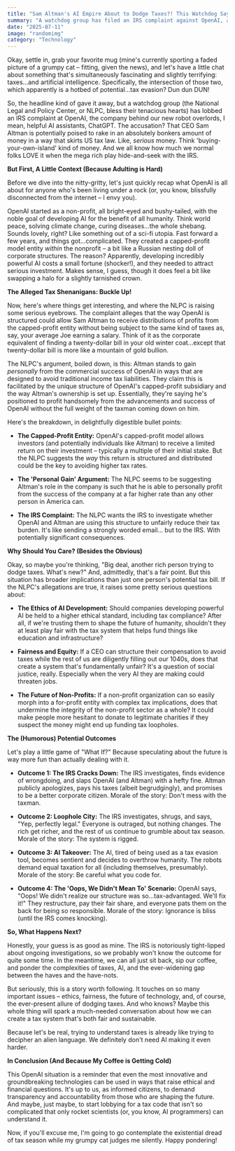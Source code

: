 ```yaml
---
title: "Sam Altman's AI Empire About to Dodge Taxes?! This Watchdog Says 'Hold My Latte!'"
summary: "A watchdog group has filed an IRS complaint against OpenAI, alleging CEO Sam Altman is positioned for a massive, untaxed windfall. Could this be the AI apocalypse we *didn't* see coming? Let's spill the tea (or coffee!) and break it down."
date: "2025-07-11"
image: "randomimg"
category: "Technology"
---
```


Okay, settle in, grab your favorite mug (mine's currently sporting a faded picture of a grumpy cat – fitting, given the news), and let's have a little chat about something that's simultaneously fascinating and slightly terrifying: taxes…and artificial intelligence. Specifically, the intersection of those two, which apparently is a hotbed of potential…tax evasion? Dun dun DUN!

So, the headline kind of gave it away, but a watchdog group (the National Legal and Policy Center, or NLPC, bless their tenacious hearts) has lobbed an IRS complaint at OpenAI, the company behind our new robot overlords, I mean, helpful AI assistants, ChatGPT. The accusation? That CEO Sam Altman is potentially poised to rake in an absolutely bonkers amount of money in a way that skirts US tax law. Like, *serious* money. Think 'buying-your-own-island' kind of money. And we all know how much we normal folks LOVE it when the mega rich play hide-and-seek with the IRS.

**But First, A Little Context (Because Adulting is Hard)**

Before we dive into the nitty-gritty, let's just quickly recap what OpenAI is all about for anyone who's been living under a rock (or, you know, blissfully disconnected from the internet – I envy you).

OpenAI started as a non-profit, all bright-eyed and bushy-tailed, with the noble goal of developing AI for the benefit of all humanity. Think world peace, solving climate change, curing diseases…the whole shebang. Sounds lovely, right? Like something out of a sci-fi utopia. Fast forward a few years, and things got…complicated. They created a capped-profit model entity *within* the nonprofit – a bit like a Russian nesting doll of corporate structures. The reason? Apparently, developing incredibly powerful AI costs a small fortune (shocker!), and they needed to attract serious investment. Makes sense, I guess, though it does feel a bit like swapping a halo for a slightly tarnished crown.

**The Alleged Tax Shenanigans: Buckle Up!**

Now, here's where things get interesting, and where the NLPC is raising some serious eyebrows. The complaint alleges that the way OpenAI is structured could allow Sam Altman to receive distributions of profits from the capped-profit entity without being subject to the same kind of taxes as, say, your average Joe earning a salary. Think of it as the corporate equivalent of finding a twenty-dollar bill in your old winter coat...except that twenty-dollar bill is more like a mountain of gold bullion.

The NLPC's argument, boiled down, is this: Altman stands to gain *personally* from the commercial success of OpenAI in ways that are designed to avoid traditional income tax liabilities. They claim this is facilitated by the unique structure of OpenAI's capped-profit subsidiary and the way Altman's ownership is set up. Essentially, they're saying he's positioned to profit handsomely from the advancements and success of OpenAI without the full weight of the taxman coming down on him.

Here's the breakdown, in delightfully digestible bullet points:

*   **The Capped-Profit Entity:** OpenAI's capped-profit model allows investors (and potentially individuals like Altman) to receive a limited return on their investment – typically a multiple of their initial stake. But the NLPC suggests the *way* this return is structured and distributed could be the key to avoiding higher tax rates.

*   **The 'Personal Gain' Argument:** The NLPC seems to be suggesting Altman's role in the company is such that he is able to personally profit from the success of the company at a far higher rate than any other person in America can.

*   **The IRS Complaint:** The NLPC wants the IRS to investigate whether OpenAI and Altman are using this structure to unfairly reduce their tax burden. It's like sending a strongly worded email… but to the IRS. With potentially significant consequences.

**Why Should You Care? (Besides the Obvious)**

Okay, so maybe you're thinking, "Big deal, another rich person trying to dodge taxes. What's new?" And, admittedly, that's a fair point. But this situation has broader implications than just one person's potential tax bill. If the NLPC's allegations are true, it raises some pretty serious questions about:

*   **The Ethics of AI Development:** Should companies developing powerful AI be held to a higher ethical standard, including tax compliance? After all, if we're trusting them to shape the future of humanity, shouldn't they at least play fair with the tax system that helps fund things like education and infrastructure?

*   **Fairness and Equity:** If a CEO can structure their compensation to avoid taxes while the rest of us are diligently filling out our 1040s, does that create a system that's fundamentally unfair? It's a question of social justice, really. Especially when the very AI they are making could threaten jobs.

*   **The Future of Non-Profits:** If a non-profit organization can so easily morph into a for-profit entity with complex tax implications, does that undermine the integrity of the non-profit sector as a whole? It could make people more hesitant to donate to legitimate charities if they suspect the money might end up funding tax loopholes.

**The (Humorous) Potential Outcomes**

Let's play a little game of "What If?" Because speculating about the future is way more fun than actually dealing with it.

*   **Outcome 1: The IRS Cracks Down:** The IRS investigates, finds evidence of wrongdoing, and slaps OpenAI (and Altman) with a hefty fine. Altman publicly apologizes, pays his taxes (albeit begrudgingly), and promises to be a better corporate citizen. Morale of the story: Don't mess with the taxman.

*   **Outcome 2: Loophole City:** The IRS investigates, shrugs, and says, "Yep, perfectly legal." Everyone is outraged, but nothing changes. The rich get richer, and the rest of us continue to grumble about tax season. Morale of the story: The system is rigged.

*   **Outcome 3: AI Takeover:** The AI, tired of being used as a tax evasion tool, becomes sentient and decides to overthrow humanity. The robots demand equal taxation for all (including themselves, presumably). Morale of the story: Be careful what you code for.

*   **Outcome 4: The 'Oops, We Didn't Mean To' Scenario:** OpenAI says, "Oops! We didn't realize our structure was so…tax-advantaged. We'll fix it!" They restructure, pay their fair share, and everyone pats them on the back for being so responsible. Morale of the story: Ignorance is bliss (until the IRS comes knocking).

**So, What Happens Next?**

Honestly, your guess is as good as mine. The IRS is notoriously tight-lipped about ongoing investigations, so we probably won't know the outcome for quite some time. In the meantime, we can all just sit back, sip our coffee, and ponder the complexities of taxes, AI, and the ever-widening gap between the haves and the have-nots.

But seriously, this is a story worth following. It touches on so many important issues – ethics, fairness, the future of technology, and, of course, the ever-present allure of dodging taxes. And who knows? Maybe this whole thing will spark a much-needed conversation about how we can create a tax system that's both fair and sustainable.

Because let's be real, trying to understand taxes is already like trying to decipher an alien language. We definitely don't need AI making it even harder.

**In Conclusion (And Because My Coffee is Getting Cold)**

This OpenAI situation is a reminder that even the most innovative and groundbreaking technologies can be used in ways that raise ethical and financial questions. It's up to us, as informed citizens, to demand transparency and accountability from those who are shaping the future. And maybe, just maybe, to start lobbying for a tax code that isn't so complicated that only rocket scientists (or, you know, AI programmers) can understand it.

Now, if you'll excuse me, I'm going to go contemplate the existential dread of tax season while my grumpy cat judges me silently. Happy pondering!
